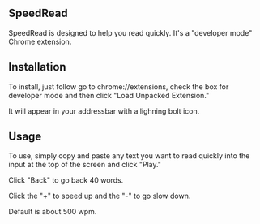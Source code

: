 SpeedRead
---------

SpeedRead is designed to help you read quickly.
It's a "developer mode" Chrome extension.

## Installation

To install, just follow go to chrome://extensions,
check the box for developer mode and then click "Load Unpacked Extension."

It will appear in your addressbar with a lighning bolt icon.

## Usage

To use, simply copy and paste any text you want to read quickly into the input
at the top of the screen and click "Play."

Click "Back" to go back 40 words.

Click the "+" to speed up and the "-" to go slow down.

Default is about 500 wpm.
